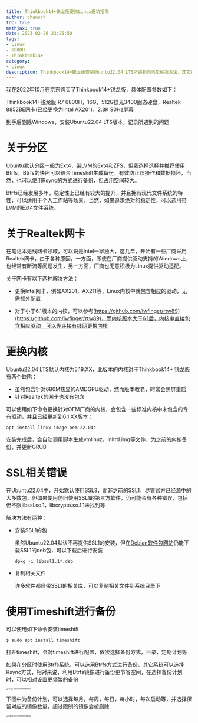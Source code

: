 ```yaml
---
title: Thinkbook14+锐龙版安装Linux避坑指南
author: chanoch
toc: true
mathjax: true
date: 2023-02-26 23:25:50
tags:
- Linux
- 6800H
- Thinkbook14+
category:
- Linux
description: Thinkbook14+锐龙版安装Ubuntu22.04 LTS所遇到的坑及解决方法，其它版本也可以参考
---
```


我在2022年10月在京东购买了Thinkbook14+锐龙版，具体配置参数如下：

Thinkbook14+锐龙版 R7 6800H，16G，512G镁光3400固态硬盘，Realtek 8852BE网卡(已经更换为Intel AX201)，2.8K 90Hz屏幕

到手后删除Windows，安装Ubuntu22.04 LTS版本，记录所遇到的问题

# 关于分区

Ubuntu默认分区一般为Ext4，带LVM的Ext4和ZFS，但我选择选择并推荐使用Btrfs，Btrfs的快照可以结合Timeshift生成备份，有效防止误操作和数据损坏，当然，也可以使用Rsync的方式进行备份，但占用空间较大。

Btrfs已经发展多年，稳定性上已经有较大的提升，并且拥有现代文件系统的特性，可以适用于个人工作站等场景，当然，如果追求绝对的稳定性，可以选用带LVM的Ext4文件系统。



# 关于Realtek网卡

在笔记本无线网卡领域，可以说是Intel一家独大，这几年，开始有一些厂商采用Realtek网卡，由于各种原因，一方面，即使在厂商提供驱动支持的Windows上，也经常有断流等问题发生，另一方面，厂商也无意积极为Linux提供驱动适配。

关于网卡有以下两种解决方法：

- 更换Intel网卡，例如AX201，AX211等，Linux内核中就包含相应的驱动，无需额外配置

- 对于小于6.1版本的内核，可以参考[https://github.com/lwfinger/rtw89](https://github.com/lwfinger/rtw89)，而内核版本大于6.1后，内核中直接包含相应驱动，可以先连接有线网更换内核



# 更换内核

Ubuntu22.04 LTS默认内核为5.19.XX，此版本的内核对于Thinkbook14+ 锐龙版有两个缺陷：

- 虽然包含针对680M核显的AMDGPU驱动，然而版本教老，时常会黑屏重启
- 针对Realtek的网卡也没有包含

可以使用如下命令更换针对OEM厂商的内核，会包含一些标准内核中未包含的专有驱动，并且已经更新到6.1.XX版本：

```
apt install linux-image-oem-22.04c
```

安装完成后，会自动调用脚本生成vmlinuz，initrd.img等文件，为之前的内核备份，并更新GRUB



# SSL相关错误

在Ubuntu22.04中，开始默认使用SSL3，而非之前的SSL1，尽管官方已经源中的大多数包，但如果使用仍旧使用SSL1的第三方软件，仍可能会有各种错误，包括但不限libssl.so.1，libcrypto.so.1.1未找到等

解决方法有两种：

- 安装SSL1的包

  虽然Ubuntu22.04默认不再提供SSL1的安装，但在[Debian软件包网站](https://packages.debian.org/stretch/libssl1.1)仍能下载SSL1的deb包，可以下载后进行安装

  ```
  dpkg -i libssl1.1*.deb
  ```

- 复制相关文件

  许多软件都自带SSL1的相关库，可以复制相关文件到系统目录下



# 使用Timeshift进行备份

可以使用如下命令安装timeshift

```
$ sudo apt install timeshift
```

打开timeshift，会对timeshift进行配置，依次选择备份方式，目录，定期计划等

如果在分区时使用Btrfs系统，可以选用Btrfs方式进行备份，其它系统可以选择Rsync方式，相对来说，利用Btrfs镜像进行备份更节省空间，在选择备份计划时，可以相对设置更频繁的备份

<img src="https://raw.githubusercontent.com/chanochLi/photo/master/blog_pic/image-20230301095158471.png" alt="image-20230301095158471" style="zoom:33%;" />

下图中为备份计划，可以选择每月，每周，每日，每小时，每次启动等，并选择保留对应的镜像数量，超过限制的镜像会被删除

<img src="https://raw.githubusercontent.com/chanochLi/photo/master/blog_pic/image-20230301095356182.png" alt="image-20230301095356182" style="zoom:33%;" />
